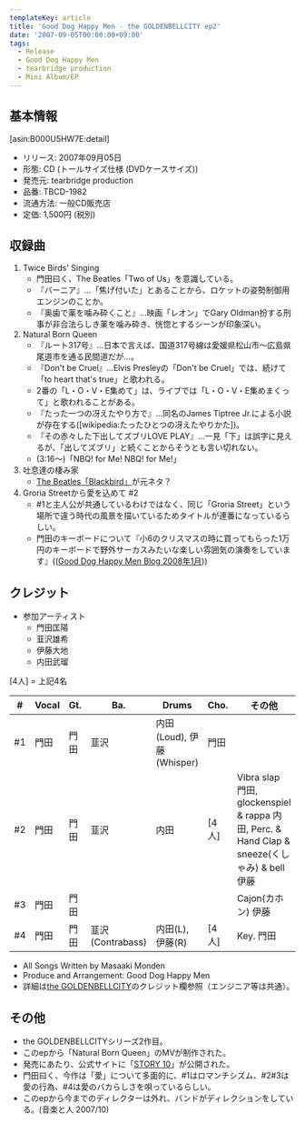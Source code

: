 ```yaml
---
templateKey: article
title: 'Good Dog Happy Men - the GOLDENBELLCITY ep2'
date: '2007-09-05T00:00:00+09:00'
tags:
  - Release
  - Good Dog Happy Men
  - tearbridge production
  - Mini Album/EP
---
```

## 基本情報

[asin:B000U5HW7E:detail]

* リリース: 2007年09月05日
* 形態: CD (トールサイズ仕様 (DVDケースサイズ))
* 発売元: tearbridge production
* 品番: TBCD-1982
* 流通方法: 一般CD販売店
* 定価: 1,500円 (税別)

## 収録曲

1. Twice Birds' Singing
   * 門田曰く、The Beatles「Two of Us」を意識している。
   * 『バーニア』…「焦げ付いた」とあることから、ロケットの姿勢制御用エンジンのことか。
   * 『奥歯で薬を噛み砕くこと』…映画「レオン」でGary Oldman扮する刑事が非合法らしき薬を噛み砕き、恍惚とするシーンが印象深い。
1. Natural Born Queen
   * 『ルート317号』…日本で言えば、国道317号線は愛媛県松山市～広島県尾道市を通る民間道だが…。
   * 『Don't be Cruel』…Elvis Presleyの「Don't be Cruel」では、続けて「to heart that's true」と歌われる。
   * 2番の「L・O・V・E集めて」は、ライブでは「L・O・V・E集めまくって」と歌われることがある。
   * 『たった一つの冴えたやり方で』…同名のJames Tiptree Jr.による小説が存在する([wikipedia:たったひとつの冴えたやりかた])。
   * 『その赤々した下出してズブリLOVE PLAY』…一見「下」は誤字に見えるが、「出してズブリ」と続くことからそうとも言い切れない。
   * (3:16～)「NBQ! for Me! NBQ! for Me!」
1. 吐息達の棲み家
   * [The Beatles「Blackbird」](https://www.youtube.com/results?search_query=The+Beatles+Blackbird)が元ネタ？
1. Groria Streetから愛を込めて #2
   * \#1と主人公が共通しているわけではなく、同じ「Groria Street」という場所で違う時代の風景を描いているためタイトルが連番になっているらしい。
   * 門田のキーボードについて『小6のクリスマスの時に買ってもらった1万円のキーボードで野外サーカスみたいな楽しい雰囲気の演奏をしています』(([Good Dog Happy Men Blog 2008年1月](http://web.archive.org/web/20090302172340/http://www.gooddoghappymen.com/diary/2008/01/)))

## クレジット

* 参加アーティスト
   * 門田匡陽
   * 韮沢雄希
   * 伊藤大地
   * 内田武瑠

[4人] = 上記4名

\# |Vocal | Gt.  | Ba.  | Drums | Cho. | その他
-|-|-|-|-|-|-
\#1| 門田 | 門田 | 韮沢 | 内田(Loud), 伊藤(Whisper) | 門田 |
\#2| 門田 | 門田 | 韮沢 | 内田 | [4人] | Vibra slap 門田, glockenspiel & rappa 内田, Perc. & Hand Clap & sneeze(くしゃみ) & bell 伊藤
\#3| 門田 | 門田 |      |      |       | Cajon(カホン) 伊藤
\#4| 門田 | 門田 | 韮沢(Contrabass) | 内田(L), 伊藤(R) | [4人] | Key. 門田

* All Songs Written by Masaaki Monden
* Produce and Arrangement: Good Dog Happy Men
* 詳細は[the GOLDENBELLCITY](http://monden-info.hatenablog.com/entry/2007/11/28/000000)のクレジット欄参照（エンジニア等は共通）。

## その他

* the GOLDENBELLCITYシリーズ2作目。
* このepから「Natural Born Queen」のMVが制作された。
* 発売にあたり、公式サイトに「[STORY 10](http://web.archive.org/web/20071011163535/http://gooddoghappymen.com/story10.html)」が公開された。
* 門田曰く、今作は「愛」について多面的に、#1はロマンチシズム、#2#3は愛の行為、#4は愛のバカらしさを唄っているらしい。
* このepから今までのディレクターは外れ、バンドがディレクションをしている。(音楽と人 2007/10)
